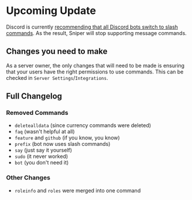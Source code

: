 # Upcoming Update

Discord is currently [recommending that all Discord bots switch to slash commands](https://support-dev.discord.com/hc/en-us/articles/4404772028055).
As the result, Sniper will stop supporting message commands.

## Changes you need to make

As a server owner, the only changes that will need to be made is ensuring that your users have the right permissions to use commands.
This can be checked in `Server Settings`/`Integrations`.

## Full Changelog

### Removed Commands

- `deletealldata` (since currency commands were deleted)
- `faq` (wasn't helpful at all)
- `feature` and `github` (if you know, you know)
- `prefix` (bot now uses slash commands)
- `say` (just say it yourself)
- `sudo` (it never worked)
- `bot` (you don't need it)

### Other Changes

- `roleinfo` and `roles` were merged into one command
